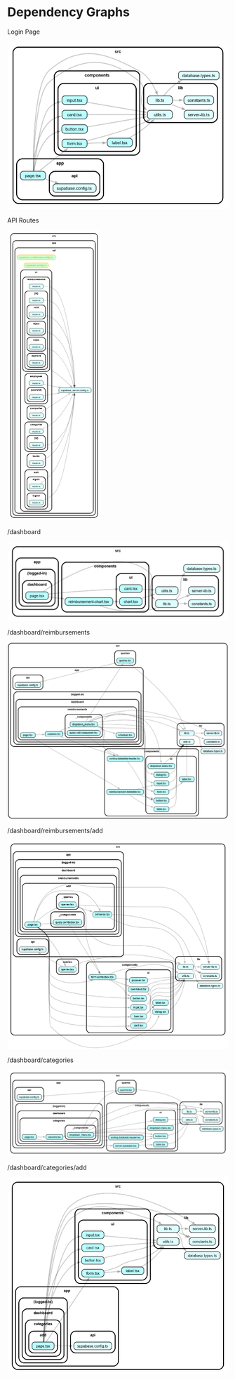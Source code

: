 # Dependency Graphs

Login Page

![](./dep-app%20login.png)

API Routes

![](./dep%20app-api.png)

/dashboard

![](./dep-app-dashboard.png)

/dashboard/reimbursements

![](./dep-app-reimbursements.png)

/dashboard/reimbursements/add

![](./dep-app-reimbursements-add.png)

/dashboard/categories

![](./dep-app-categories.png)

/dashboard/categories/add

![](./dep-app-categories-add.png)